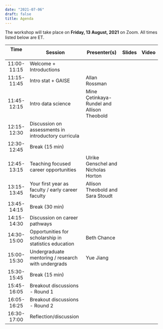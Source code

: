 ```yaml
---
date: "2021-07-06"
draft: false
title: Agenda
---
```


The workshop will take place on **Friday, 13 August, 2021** on Zoom. All times listed below are ET.

| Time &nbsp;&nbsp;&nbsp;&nbsp;&nbsp;&nbsp;| Session                           | Presenter(s) | Slides   | Video       |
|:-------------------:|-----------------------------------|--------------|----------|-------------|
| 11:00-11:15         | Welcome + Introductions           |  |  |  |
| 11:15-11:45         | Intro stat + GAISE                | Allan Rossman  |  |  |
| 11:45-12:15         | Intro data science                | Mine Çetinkaya-Rundel and Allison Theobold |  |  |
| 12:15-12:30         | Discussion on assessments in introductory curricula  |  |  |  |
| 12:30-12:45         | Break (15 min)                    |  |  |  |
| 12:45-13:15         | Teaching focused career opportunities | Ulrike Genschel and Nicholas Horton  |  |  |
| 13:15-13:45         | Your first year as faculty / early career faculty | Allison Theobold  and Sara Stoudt  |  |  |
| 13:45-14:15         | Break (30 min)                    |  |  |  |
| 14:15-14:30         | Discussion on career pathways     |  |  |  |
| 14:30-15:00         | Opportunities for scholarship in statistics education  | Beth Chance  |  |  |
| 15:00-15:30         | Undergraduate mentoring / research with undergrads  | Yue Jiang |  |  |
| 15:30-15:45         | Break (15 min)                    |  |  |  |
| 15:45-16:05         | Breakout discussions - Round 1    |  |  |  |
| 16:05-16:25         | Breakout discussions - Round 2    |  |  |  |
| 16:30-17:00         | Reflection/discussion             |  |  |  |